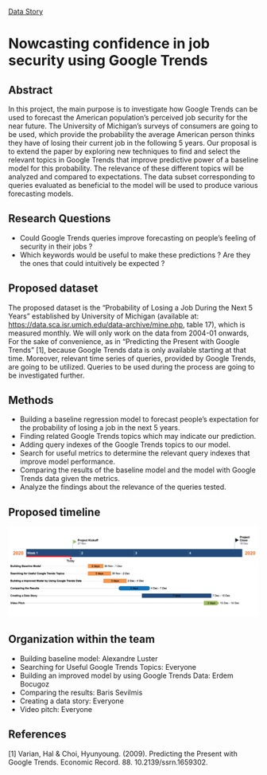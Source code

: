 [Data Story](https://lustea0201.github.io/DataStory/mainpage/)
# Nowcasting confidence in job security using Google Trends

## Abstract
In this project, the main purpose is to investigate how Google Trends can be used to forecast the American population’s perceived job security for the near future. The University of Michigan’s surveys of consumers are going to be used, which provide the probability the average American person thinks they have of losing their current job in the following 5 years. Our proposal is to extend the paper by exploring new techniques to find and select the relevant topics in Google Trends that improve predictive power of a baseline model for this probability. The relevance of these different topics will be analyzed and compared to expectations. The data subset corresponding to queries evaluated as beneficial to the model will be used to produce various forecasting models.
## Research Questions
* Could Google Trends queries improve forecasting on people’s feeling of security in their jobs ? 
* Which keywords would be useful to make these predictions ? Are they the ones that could intuitively be expected ?
## Proposed dataset
The proposed dataset is the “Probability of Losing a Job During the Next 5 Years” established by University of Michigan (available at: https://data.sca.isr.umich.edu/data-archive/mine.php, table 17), which is measured monthly. We will only work on the data from 2004-01 onwards, For the sake of convenience, as in “Predicting the Present with Google Trends” [1], because Google Trends data is only available starting at that time. 
Moreover, relevant time series of queries, provided by Google Trends, are going to be utilized. Queries to be used during the process are going to be investigated further.
## Methods
* Building a baseline regression model to forecast people’s expectation for the probability of losing a job in the next 5 years.
* Finding related Google Trends topics which may indicate our prediction.
* Adding query indexes of the Google Trends topics to our model.
* Search for useful metrics to determine the relevant query indexes that improve
model performance.
* Comparing the results of the baseline model and the model with Google Trends
  data given the metrics.
* Analyze the findings about the relevance of the queries tested.

## Proposed timeline
![Alt text](https://github.com/epfl-ada/ada-2020-project-milestone-p3-p3_datanalyzers/blob/main/timeline.png "Timeline")
## Organization within the team
* Building baseline model: Alexandre Luster
* Searching for Useful Google Trends Topics: Everyone
* Building an improved model by using Google Trends Data: Erdem Bocugoz
* Comparing the results: Baris Sevilmis
* Creating a data story: Everyone 
* Video pitch: Everyone

## References
[1] Varian, Hal & Choi, Hyunyoung. (2009). Predicting the Present with Google Trends. Economic Record. 88. 10.2139/ssrn.1659302. 
